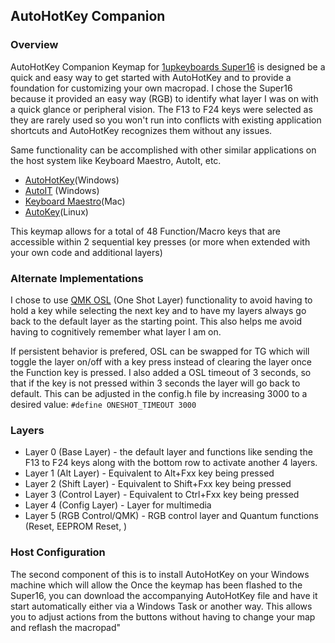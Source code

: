 ## AutoHotKey Companion  ##

### Overview ### 
AutoHotKey Companion Keymap for <a href="https://www.1upkeyboards.com/shop/keyboard-kits/macro-pads/super-16-macro-pad/">1upkeyboards Super16</a> is designed be a quick and easy way to get started with AutoHotKey and to provide a foundation for customizing your own macropad. I chose the Super16 because it provided an easy way (RGB) to identify what layer I was on with a quick glance or peripheral vision. The F13 to F24 keys were selected as they are rarely used so you won't run into conflicts with existing application shortcuts and AutoHotKey recognizes them without any issues. 

Same functionality can be accomplished with other similar applications on the host system like Keyboard Maestro, AutoIt, etc. 

* <a href="https://www.autohotkey.com">AutoHotKey</a>(Windows)
* <a href="https://www.autoitscript.com/site/autoit/">AutoIT</a> (Windows)
* <a href="https://www.keyboardmaestro.com/main/">Keyboard Maestro</a>(Mac)
* <a href="https://github.com/autokey/autokey">AutoKey</a>(Linux)

This keymap allows for a total of 48 Function/Macro keys that are accessible within 2 sequential key presses (or more when extended with your own code and additional layers) 

### Alternate Implementations ###
I chose to use <a href="https://docs.qmk.fm/#/feature_layers?id=switching-and-toggling-layers">QMK OSL</a> (One Shot Layer) functionality to avoid having to hold a key while selecting the next key and to have my layers always go back to the default layer as the starting point. This also helps me avoid having to cognitively remember what layer I am on. 

If persistent behavior is prefered, OSL can be swapped for TG which will toggle the layer on/off with a key press instead of clearing the layer once the Function key is pressed. I also added a OSL timeout of 3 seconds, so that if the key is not pressed within 3 seconds the layer will go back to default. This can be adjusted in the config.h file by increasing 3000 to a desired value: `#define ONESHOT_TIMEOUT 3000` 




### Layers ###


* Layer 0 (Base Layer) - the default layer and functions like sending the F13 to F24 keys along with the bottom row to activate another 4 layers. 
* Layer 1 (Alt Layer) - Equivalent to Alt+Fxx key being pressed 
* Layer 2 (Shift Layer) - Equivalent to Shift+Fxx key being pressed
* Layer 3 (Control Layer) - Equivalent to Ctrl+Fxx key being pressed
* Layer 4 (Config Layer) - Layer for multimedia
* Layer 5 (RGB Control/QMK) - RGB control layer and Quantum functions (Reset, EEPROM Reset, )

### Host Configuration ### 

The second component of this is to install AutoHotKey on your Windows machine which will allow the 
Once the keymap has been flashed to the Super16, you can download the accompanying AutoHotKey file and have it start automatically either via a Windows Task or another way. This allows you to adjust actions from the buttons without having to change your map and reflash the macropad"
